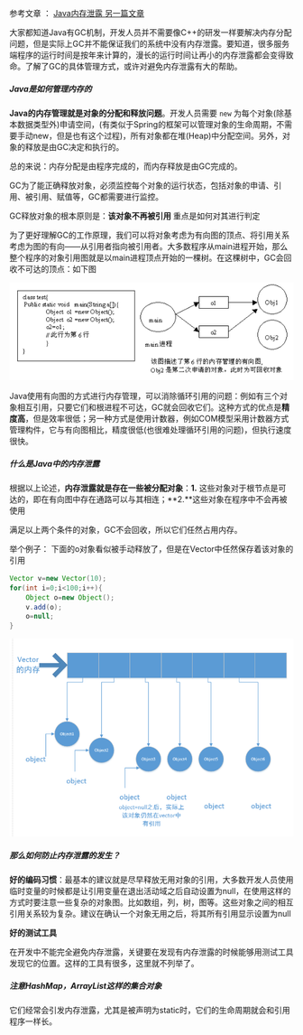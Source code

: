  参考文章    ： [Java内存泄露 ](https://www.ibm.com/developerworks/cn/java/l-JavaMemoryLeak/index.html)  [另一篇文章](https://www.jianshu.com/p/54b5da7c6816)

大家都知道Java有GC机制，开发人员并不需要像C++的研发一样要解决内存分配问题，但是实际上GC并不能保证我们的系统中没有内存泄露。要知道，很多服务端程序的运行时间是按年来计算的，漫长的运行时间让再小的内存泄露都会变得致命。了解了GC的具体管理方式，或许对避免内存泄露有大的帮助。

##### Java是如何管理内存的

**Java的内存管理就是对象的分配和释放问题**。开发人员需要 `new` 为每个对象(除基本数据类型外)申请空间，(有类似于Spring的框架可以管理对象的生命周期，不需要手动new，但是也有这个过程)，所有对象都在堆(Heap)中分配空间。另外，对象的释放是由GC决定和执行的。

总的来说：内存分配是由程序完成的，而内存释放是由GC完成的。

GC为了能正确释放对象，必须监控每个对象的运行状态，包括对象的申请、引用、被引用、赋值等，GC都需要进行监控。

GC释放对象的根本原则是：**该对象不再被引用**      重点是如何对其进行判定

为了更好理解GC的工作原理，我们可以将对象考虑为有向图的顶点、将引用关系考虑为图的有向——从引用者指向被引用者。大多数程序从main进程开始，那么整个程序的对象引用图就是以main进程顶点开始的一棵树。在这棵树中，GC会回收不可达的顶点：如下图

<img src="https://github.com/krystalics/krystalics.github.io/blob/master/_posts/img/1.gif?raw=true">

Java使用有向图的方式进行内存管理，可以消除循环引用的问题：例如有三个对象相互引用，只要它们和根进程不可达，GC就会回收它们。这种方式的优点是**精度高**，但是效率很低；另一种方式是使用计数器，例如COM模型采用计数器方式管理构件，它与有向图相比，精度很低(也很难处理循环引用的问题)，但执行速度很快。



##### 什么是Java中的内存泄露

根据以上论述，**内存泄露就是存在一些被分配对象**：**1.** 这些对象对于根节点是可达的，即在有向图中存在通路可以与其相连；**2.**这些对象在程序中不会再被使用

满足以上两个条件的对象，GC不会回收，所以它们任然占用内存。

举个例子： 下面的o对象看似被手动释放了，但是在Vector中任然保存着该对象的引用

```java
Vector v=new Vector(10);
for(int i=0;i<100;i++){
    Object o=new Object();
    v.add(o);
    o=null;
}
```

<img src="https://github.com/krystalics/krystalics.github.io/blob/master/_posts/img/7.png?raw=true">



##### 那么如何防止内存泄露的发生？

**好的编码习惯**：最基本的建议就是尽早释放无用对象的引用，大多数开发人员使用临时变量的时候都是让引用变量在退出活动域之后自动设置为null，在使用这样的方式时要注意一些复杂的对象图。比如数组，列，树，图等。这些对象之间的相互引用关系较为复杂。建议在确认一个对象无用之后，将其所有引用显示设置为null

**好的测试工具**

在开发中不能完全避免内存泄露，关键要在发现有内存泄露的时候能够用测试工具发现它的位置。这样的工具有很多，这里就不列举了。

##### 注意HashMap，ArrayList这样的集合对象

它们经常会引发内存泄露，尤其是被声明为static时，它们的生命周期就会和引用程序一样长。





























































